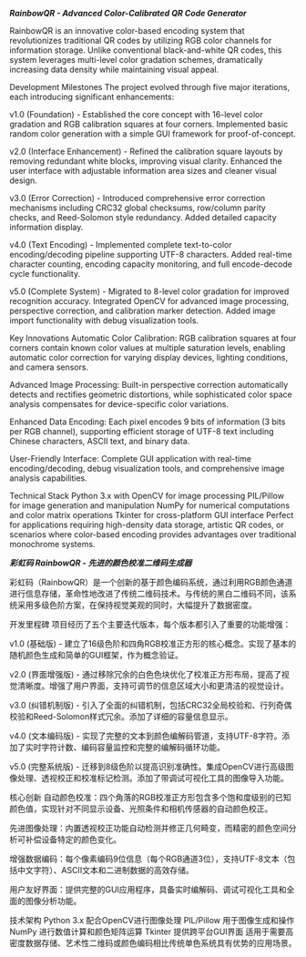 ***RainbowQR - Advanced Color-Calibrated QR Code Generator***

RainbowQR is an innovative color-based encoding system that revolutionizes traditional QR codes by utilizing RGB color channels for information storage. Unlike conventional black-and-white QR codes, this system leverages multi-level color gradation schemes, dramatically increasing data density while maintaining visual appeal.

Development Milestones
The project evolved through five major iterations, each introducing significant enhancements:

v1.0 (Foundation) - Established the core concept with 16-level color gradation and RGB calibration squares at four corners. Implemented basic random color generation with a simple GUI framework for proof-of-concept.

v2.0 (Interface Enhancement) - Refined the calibration square layouts by removing redundant white blocks, improving visual clarity. Enhanced the user interface with adjustable information area sizes and cleaner visual design.

v3.0 (Error Correction) - Introduced comprehensive error correction mechanisms including CRC32 global checksums, row/column parity checks, and Reed-Solomon style redundancy. Added detailed capacity information display.

v4.0 (Text Encoding) - Implemented complete text-to-color encoding/decoding pipeline supporting UTF-8 characters. Added real-time character counting, encoding capacity monitoring, and full encode-decode cycle functionality.

v5.0 (Complete System) - Migrated to 8-level color gradation for improved recognition accuracy. Integrated OpenCV for advanced image processing, perspective correction, and calibration marker detection. Added image import functionality with debug visualization tools.

Key Innovations
Automatic Color Calibration: RGB calibration squares at four corners contain known color values at multiple saturation levels, enabling automatic color correction for varying display devices, lighting conditions, and camera sensors.

Advanced Image Processing: Built-in perspective correction automatically detects and rectifies geometric distortions, while sophisticated color space analysis compensates for device-specific color variations.

Enhanced Data Encoding: Each pixel encodes 9 bits of information (3 bits per RGB channel), supporting efficient storage of UTF-8 text including Chinese characters, ASCII text, and binary data.

User-Friendly Interface: Complete GUI application with real-time encoding/decoding, debug visualization tools, and comprehensive image analysis capabilities.

Technical Stack
Python 3.x with OpenCV for image processing
PIL/Pillow for image generation and manipulation
NumPy for numerical computations and color matrix operations
Tkinter for cross-platform GUI interface
Perfect for applications requiring high-density data storage, artistic QR codes, or scenarios where color-based encoding provides advantages over traditional monochrome systems.


***彩虹码 RainbowQR - 先进的颜色校准二维码生成器***

彩虹码（RainbowQR）是一个创新的基于颜色编码系统，通过利用RGB颜色通道进行信息存储，革命性地改进了传统二维码技术。与传统的黑白二维码不同，该系统采用多级色阶方案，在保持视觉美观的同时，大幅提升了数据密度。

开发里程碑
项目经历了五个主要迭代版本，每个版本都引入了重要的功能增强：

v1.0 (基础版) - 建立了16级色阶和四角RGB校准正方形的核心概念。实现了基本的随机颜色生成和简单的GUI框架，作为概念验证。

v2.0 (界面增强版) - 通过移除冗余的白色色块优化了校准正方形布局，提高了视觉清晰度。增强了用户界面，支持可调节的信息区域大小和更清洁的视觉设计。

v3.0 (纠错机制版) - 引入了全面的纠错机制，包括CRC32全局校验和、行列奇偶校验和Reed-Solomon样式冗余。添加了详细的容量信息显示。

v4.0 (文本编码版) - 实现了完整的文本到颜色编解码管道，支持UTF-8字符。添加了实时字符计数、编码容量监控和完整的编解码循环功能。

v5.0 (完整系统版) - 迁移到8级色阶以提高识别准确性。集成OpenCV进行高级图像处理、透视校正和校准标记检测。添加了带调试可视化工具的图像导入功能。

核心创新
自动颜色校准：四个角落的RGB校准正方形包含多个饱和度级别的已知颜色值，实现针对不同显示设备、光照条件和相机传感器的自动颜色校正。

先进图像处理：内置透视校正功能自动检测并修正几何畸变，而精密的颜色空间分析可补偿设备特定的颜色变化。

增强数据编码：每个像素编码9位信息（每个RGB通道3位），支持UTF-8文本（包括中文字符）、ASCII文本和二进制数据的高效存储。

用户友好界面：提供完整的GUI应用程序，具备实时编解码、调试可视化工具和全面的图像分析功能。

技术架构
Python 3.x 配合OpenCV进行图像处理
PIL/Pillow 用于图像生成和操作
NumPy 进行数值计算和颜色矩阵运算
Tkinter 提供跨平台GUI界面
适用于需要高密度数据存储、艺术性二维码或颜色编码相比传统单色系统具有优势的应用场景。
